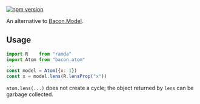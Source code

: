 [![npm version](https://badge.fury.io/js/bacon.atom.svg)](http://badge.fury.io/js/bacon.atom)

An alternative to [Bacon.Model](https://github.com/baconjs/bacon.model).

## Usage

```jsx
import R    from "ramda"
import Atom from "bacon.atom"
...
const model = Atom({x: 1})
const x = model.lens(R.lensProp("x"))
```

`atom.lens(...)` does not create a cycle; the object returned by `lens` can be
garbage collected.
